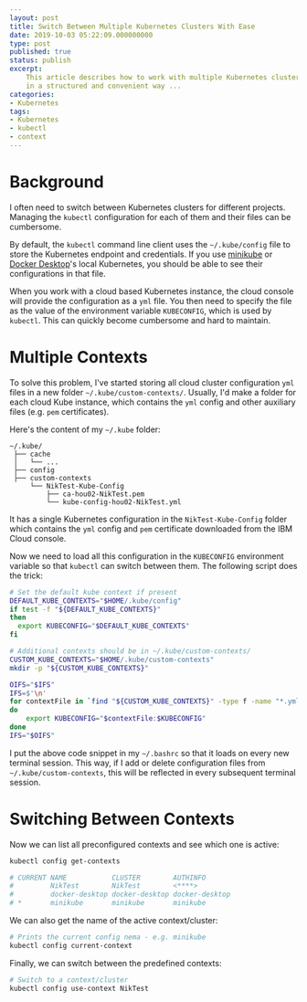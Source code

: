 ```yaml
---
layout: post
title: Switch Between Multiple Kubernetes Clusters With Ease
date: 2019-10-03 05:22:09.000000000
type: post
published: true
status: publish
excerpt: 
    This article describes how to work with multiple Kubernetes clusters
    in a structured and convenient way ...
categories:
- Kubernetes
tags:
- Kubernetes
- kubectl
- context
---
```


# Background

I often need to switch between Kubernetes clusters for different projects.
Managing the `kubectl` configuration for each of them and their files can be cumbersome.

By default, the `kubectl` command line client uses the `~/.kube/config` file to store
the Kubernetes endpoint and credentials. If you use 
[minikube](https://minikube.sigs.k8s.io/)
or [Docker Desktop](https://www.docker.com/products/docker-desktop)'s local Kubernetes, 
you should be able to see their configurations in that file.

When you work with a cloud based Kubernetes instance, the cloud console will provide
the configuration as a `yml` file. You then need to specify the file
as the value of the environment variable `KUBECONFIG`, which is used by `kubectl`.
This can quickly become cumbersome and hard to maintain.

# Multiple Contexts

To solve this problem, I've started storing all cloud cluster configuration `yml` files
in a new folder `~/.kube/custom-contexts/`. Usually, I'd make a folder for each cloud
Kube instance, which contains the `yml` config and other auxiliary files (e.g. `pem` certificates). 

Here's the content of my `~/.kube` folder:

```
~/.kube/
 ├── cache
 │   └── ...
 ├── config
 ├── custom-contexts
     └── NikTest-Kube-Config
         ├── ca-hou02-NikTest.pem
         └── kube-config-hou02-NikTest.yml
```  

It has a single Kubernetes configuration in the `NikTest-Kube-Config` folder which
contains the `yml` config and `pem` certificate downloaded from the IBM Cloud console.

Now we need to load all this configuration in the `KUBECONFIG` environment variable
so that `kubectl` can switch between them. The following script does the trick:


```bash
# Set the default kube context if present
DEFAULT_KUBE_CONTEXTS="$HOME/.kube/config"
if test -f "${DEFAULT_KUBE_CONTEXTS}"
then
  export KUBECONFIG="$DEFAULT_KUBE_CONTEXTS"
fi

# Additional contexts should be in ~/.kube/custom-contexts/ 
CUSTOM_KUBE_CONTEXTS="$HOME/.kube/custom-contexts"
mkdir -p "${CUSTOM_KUBE_CONTEXTS}"

OIFS="$IFS"
IFS=$'\n'
for contextFile in `find "${CUSTOM_KUBE_CONTEXTS}" -type f -name "*.yml"`  
do
    export KUBECONFIG="$contextFile:$KUBECONFIG"
done
IFS="$OIFS"
```

I put the above code snippet in my `~/.bashrc` so that it loads on every new terminal session. 
This way, if I add or delete configuration files from `~/.kube/custom-contexts`, this will be 
reflected in every subsequent terminal session.

# Switching Between Contexts

Now we can list all preconfigured contexts and see which one is active:

```bash
kubectl config get-contexts

# CURRENT NAME           CLUSTER        AUTHINFO
#         NikTest        NikTest        <****>   
#         docker-desktop docker-desktop docker-desktop         
# *       minikube       minikube       minikube 
```

We can also get the name of the active context/cluster:

```bash
# Prints the current config nema - e.g. minikube
kubectl config current-context
```

Finally, we can switch between the predefined contexts:

```bash
# Switch to a context/cluster
kubectl config use-context NikTest
```
